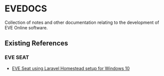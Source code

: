 # EVEDOCS
Collection of notes and other documentation relating to the development of EVE Online software.

## Existing References
### EVE SEAT
- [EVE Seat using Laravel Homestead setup for Windows 10](https://github.com/JLCarveth/EVEDOCS/blob/master/Homestead-HOWTO.md)
